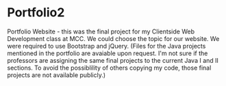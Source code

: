 # Portfolio2
Portfolio Website - this was the final project for my Clientside Web Development class at MCC.  We could choose the topic for our website.  We were required to use Bootstrap and jQuery.  (Files for the Java projects mentioned in the portfolio are avaiable upon request.  I'm not sure if the professors are assigning the same final projects to the current Java I and II sections.  To avoid the possiblility of others copying my code, those final projects are not available publicly.)
